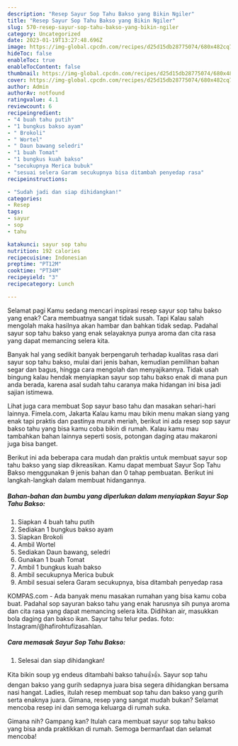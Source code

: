 ```yaml
---
description: "Resep Sayur Sop Tahu Bakso yang Bikin Ngiler"
title: "Resep Sayur Sop Tahu Bakso yang Bikin Ngiler"
slug: 570-resep-sayur-sop-tahu-bakso-yang-bikin-ngiler
category: Uncategorized
date: 2023-01-19T13:27:48.696Z
image: https://img-global.cpcdn.com/recipes/d25d15db28775074/680x482cq70/sayur-sop-tahu-bakso-foto-resep-utama.jpg
hideToc: false
enableToc: true
enableTocContent: false
thumbnail: https://img-global.cpcdn.com/recipes/d25d15db28775074/680x482cq70/sayur-sop-tahu-bakso-foto-resep-utama.jpg
cover: https://img-global.cpcdn.com/recipes/d25d15db28775074/680x482cq70/sayur-sop-tahu-bakso-foto-resep-utama.jpg
author: Admin
authorAv: notfound
ratingvalue: 4.1
reviewcount: 6
recipeingredient:
- "4 buah tahu putih"
- "1 bungkus bakso ayam"
- " Brokoli"
- " Wortel"
- " Daun bawang seledri"
- "1 buah Tomat"
- "1 bungkus kuah bakso"
- "secukupnya Merica bubuk"
- "sesuai selera Garam secukupnya bisa ditambah penyedap rasa"
recipeinstructions:

- "Sudah jadi dan siap dihidangkan!"
categories:
- Resep
tags:
- sayur
- sop
- tahu

katakunci: sayur sop tahu 
nutrition: 192 calories
recipecuisine: Indonesian
preptime: "PT12M"
cooktime: "PT34M"
recipeyield: "3"
recipecategory: Lunch

---
```



Selamat pagi Kamu sedang mencari inspirasi resep sayur sop tahu bakso yang enak? Cara membuatnya sangat tidak susah. Tapi Kalau salah mengolah maka hasilnya akan hambar dan bahkan tidak sedap. Padahal sayur sop tahu bakso yang enak selayaknya punya aroma dan cita rasa yang dapat memancing selera kita.


Banyak hal yang sedikit banyak berpengaruh terhadap kualitas rasa dari sayur sop tahu bakso, mulai dari jenis bahan, kemudian pemilihan bahan segar dan bagus, hingga cara mengolah dan menyajikannya. Tidak usah bingung kalau hendak menyiapkan sayur sop tahu bakso enak di mana pun anda berada, karena asal sudah tahu caranya maka hidangan ini bisa jadi sajian istimewa.

Lihat juga cara membuat Sop sayur baso tahu dan masakan sehari-hari lainnya. Fimela.com, Jakarta Kalau kamu mau bikin menu makan siang yang enak tapi praktis dan pastinya murah meriah, berikut ini ada resep sop sayur bakso tahu yang bisa kamu coba bikin di rumah. Kalau kamu mau tambahkan bahan lainnya seperti sosis, potongan daging atau makaroni juga bisa banget.


Berikut ini ada beberapa cara mudah dan praktis untuk membuat sayur sop tahu bakso yang siap dikreasikan. Kamu dapat membuat Sayur Sop Tahu Bakso menggunakan 9 jenis bahan dan 0 tahap pembuatan. Berikut ini langkah-langkah dalam membuat hidangannya.

<!--inarticleads1-->

##### Bahan-bahan dan bumbu yang diperlukan dalam menyiapkan Sayur Sop Tahu Bakso:

1. Siapkan 4 buah tahu putih
1. Sediakan 1 bungkus bakso ayam
1. Siapkan  Brokoli
1. Ambil  Wortel
1. Sediakan  Daun bawang, seledri
1. Gunakan 1 buah Tomat
1. Ambil 1 bungkus kuah bakso
1. Ambil secukupnya Merica bubuk
1. Ambil sesuai selera Garam secukupnya, bisa ditambah penyedap rasa


KOMPAS.com - Ada banyak menu masakan rumahan yang bisa kamu coba buat. Padahal sop sayuran bakso tahu yang enak harusnya sih punya aroma dan cita rasa yang dapat memancing selera kita. Didihkan air, masukkan bola daging dan bakso ikan. Sayur tahu telur pedas. foto: Instagram/@hafirohtufizasahlan. 

<!--inarticleads2-->

##### Cara memasak Sayur Sop Tahu Bakso:


1. Selesai dan siap dihidangkan!

Kita bikin soup yg endeus ditambahi bakso tahu👍👍. Sayur sop tahu dengan bakso yang gurih sedapnya juara bisa segera dihidangkan bersama nasi hangat. Ladies, itulah resep membuat sop tahu dan bakso yang gurih serta enaknya juara. Gimana, resep yang sangat mudah bukan? Selamat mencoba resep ini dan semoga keluarga di rumah suka. 

Gimana nih? Gampang kan? Itulah cara membuat sayur sop tahu bakso yang bisa anda praktikkan di rumah. Semoga bermanfaat dan selamat mencoba!
